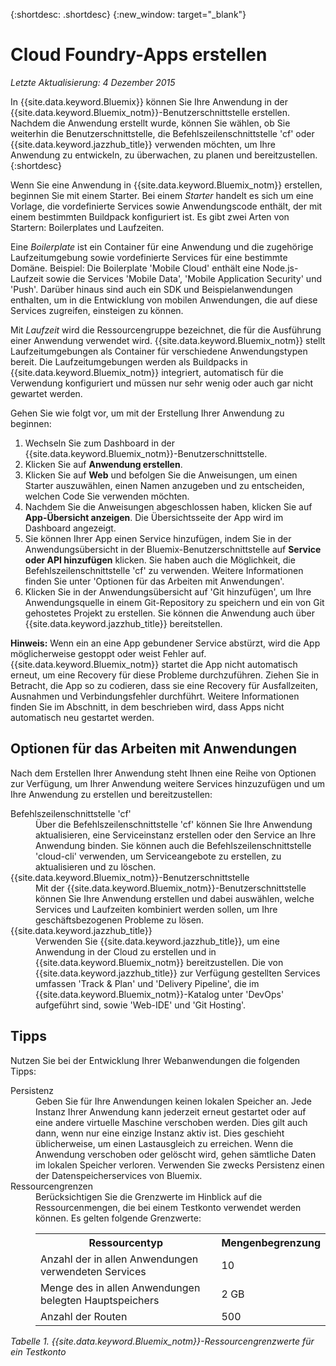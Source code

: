 {:shortdesc: .shortdesc} 
{:new_window: target="_blank"}

# Cloud Foundry-Apps erstellen
*Letzte Aktualisierung: 4 Dezember 2015*

In {{site.data.keyword.Bluemix}} können Sie Ihre Anwendung in der
{{site.data.keyword.Bluemix_notm}}-Benutzerschnittstelle erstellen. Nachdem die Anwendung erstellt wurde, können Sie wählen, ob Sie weiterhin die Benutzerschnittstelle, die Befehlszeilenschnittstelle
'cf' oder
{{site.data.keyword.jazzhub_title}} verwenden möchten, um Ihre Anwendung zu entwickeln, zu überwachen, zu planen und bereitzustellen. {:shortdesc}

Wenn Sie eine Anwendung in {{site.data.keyword.Bluemix_notm}} erstellen, beginnen Sie mit einem
Starter. Bei einem *Starter* handelt es sich um eine Vorlage, die vordefinierte Services sowie Anwendungscode enthält, der mit einem bestimmten Buildpack konfiguriert ist. Es gibt zwei Arten von Startern: Boilerplates und Laufzeiten. 

Eine *Boilerplate* ist ein Container für eine Anwendung und die zugehörige Laufzeitumgebung sowie vordefinierte Services für eine bestimmte Domäne. Beispiel: Die Boilerplate 'Mobile Cloud'
enthält eine Node.js-Laufzeit sowie die Services 'Mobile Data', 'Mobile Application Security' und 'Push'.
Darüber hinaus sind auch ein SDK und Beispielanwendungen enthalten, um in die Entwicklung von mobilen Anwendungen, die auf diese Services zugreifen, einsteigen
zu können. 

Mit *Laufzeit* wird die Ressourcengruppe bezeichnet, die für die Ausführung einer Anwendung verwendet
wird. {{site.data.keyword.Bluemix_notm}} stellt Laufzeitumgebungen als Container für verschiedene Anwendungstypen bereit. Die
Laufzeitumgebungen werden als Buildpacks in {{site.data.keyword.Bluemix_notm}} integriert,
automatisch für die Verwendung konfiguriert und müssen nur sehr wenig oder auch gar nicht gewartet werden. 

Gehen Sie wie folgt vor, um mit der Erstellung Ihrer Anwendung zu beginnen: 
  1. Wechseln Sie zum Dashboard in der {{site.data.keyword.Bluemix_notm}}-Benutzerschnittstelle. 
  2. Klicken Sie auf **Anwendung erstellen**.
  3. Klicken Sie auf **Web** und befolgen Sie die Anweisungen, um einen Starter auszuwählen, einen Namen anzugeben und zu entscheiden, welchen Code Sie verwenden möchten. 
  4. Nachdem Sie die Anweisungen abgeschlossen haben, klicken Sie auf **App-Übersicht anzeigen**. Die Übersichtsseite der App wird im Dashboard angezeigt. 
  5. Sie können Ihrer App einen Service hinzufügen, indem Sie in der Anwendungsübersicht in der Bluemix-Benutzerschnittstelle auf **Service oder API hinzufügen** klicken. Sie haben auch die Möglichkeit, die Befehlszeilenschnittstelle 'cf' zu verwenden. Weitere Informationen finden Sie unter 'Optionen für das Arbeiten mit Anwendungen'.
  6. Klicken Sie in der Anwendungsübersicht auf 'Git hinzufügen', um Ihre Anwendungsquelle in einem Git-Repository zu speichern und ein von Git gehostetes Projekt zu erstellen. Sie können die Anwendung auch über
{{site.data.keyword.jazzhub_title}}
bereitstellen. 

**Hinweis:** Wenn ein an eine App gebundener Service abstürzt, wird die App
möglicherweise gestoppt oder weist Fehler auf. {{site.data.keyword.Bluemix_notm}} startet die App nicht automatisch erneut, um eine Recovery für diese Probleme durchzuführen.
Ziehen Sie in Betracht, die App so zu codieren, dass sie eine Recovery für Ausfallzeiten, Ausnahmen und Verbindungsfehler durchführt. Weitere Informationen finden Sie im Abschnitt, in dem beschrieben wird, dass Apps nicht automatisch neu gestartet werden.

## Optionen für das Arbeiten mit Anwendungen

Nach dem Erstellen Ihrer Anwendung steht Ihnen eine Reihe von Optionen zur Verfügung, um Ihrer Anwendung weitere Services hinzuzufügen und um Ihre Anwendung
zu erstellen und bereitzustellen: 

<dl><dt>Befehlszeilenschnittstelle 'cf'</dt>
<dd>Über die Befehlszeilenschnittstelle 'cf' können Sie Ihre Anwendung aktualisieren, eine Serviceinstanz erstellen oder den Service an
Ihre Anwendung binden. Sie können auch die Befehlszeilenschnittstelle 'cloud-cli' verwenden, um Serviceangebote zu
erstellen, zu aktualisieren und zu löschen.</dd>
<dt>{{site.data.keyword.Bluemix_notm}}-Benutzerschnittstelle</dt>
<dd>Mit der {{site.data.keyword.Bluemix_notm}}-Benutzerschnittstelle können Sie Ihre Anwendung erstellen und dabei
auswählen, welche Services und Laufzeiten kombiniert werden sollen, um Ihre geschäftsbezogenen Probleme zu lösen. </dd>
<dt>{{site.data.keyword.jazzhub_title}}</dt>
<dd>Verwenden Sie
{{site.data.keyword.jazzhub_title}},
um eine Anwendung in der Cloud zu erstellen und in {{site.data.keyword.Bluemix_notm}} bereitzustellen.
Die von {{site.data.keyword.jazzhub_title}} zur Verfügung gestellten
Services umfassen 'Track & Plan' und 'Delivery Pipeline', die im
{{site.data.keyword.Bluemix_notm}}-Katalog unter
'DevOps' aufgeführt sind, sowie 'Web-IDE' und 'Git Hosting'.</dd>
</dl>

## Tipps

Nutzen Sie bei der Entwicklung Ihrer Webanwendungen die folgenden Tipps:

<dl><dt>Persistenz</dt>
<dd>Geben Sie für Ihre Anwendungen keinen lokalen Speicher an. Jede Instanz Ihrer Anwendung kann jederzeit
erneut gestartet oder auf eine andere virtuelle Maschine verschoben werden. Dies gilt auch dann, wenn nur eine einzige Instanz aktiv ist. Dies geschieht
üblicherweise, um einen Lastausgleich zu erreichen. Wenn die Anwendung verschoben oder gelöscht wird, gehen sämtliche Daten im
lokalen Speicher verloren. Verwenden Sie zwecks Persistenz einen der Datenspeicherservices von Bluemix. </dd>
<dt>Ressourcengrenzen</dt>
<dd>Berücksichtigen Sie die Grenzwerte im Hinblick auf die Ressourcenmengen, die bei einem Testkonto verwendet
werden können. Es gelten folgende Grenzwerte: <table style="width:100%">
  <th>Ressourcentyp</th>	<th>Mengenbegrenzung</th>
<tr><td>Anzahl der in allen Anwendungen verwendeten Services</td> <td>10</td>
<tr><td>Menge des in allen Anwendungen belegten Hauptspeichers</td> <td>	2 GB</td>
<tr><td>Anzahl der Routen</td> <td>500</td>
</table>
</dd></dl>

*Tabelle 1. {{site.data.keyword.Bluemix_notm}}-Ressourcengrenzwerte für ein Testkonto*

